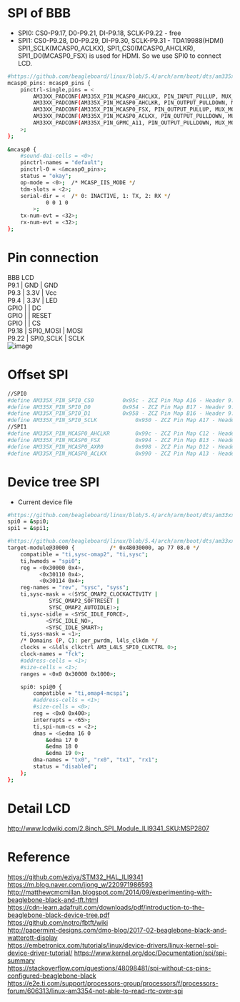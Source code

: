 # SPI of BBB
- SPI0: CS0-P9.17, D0-P9.21, DI-P9.18, SCLK-P9.22 - free
- SPI1: CS0-P9.28, D0-P9.29, DI-P9.30, SCLK-P9.31 - TDA19988(HDMI)  
SPI1_SCLK(MCASP0_ACLKX), SPI1_CS0(MCASP0_AHCLKR), SPI1_D0(MCASP0_FSX) is used for HDMI. So we use SPI0 to connect LCD.
```sh
#https://github.com/beagleboard/linux/blob/5.4/arch/arm/boot/dts/am335x-boneblack-common.dtsi
mcasp0_pins: mcasp0_pins {
	pinctrl-single,pins = <
		AM33XX_PADCONF(AM335X_PIN_MCASP0_AHCLKX, PIN_INPUT_PULLUP, MUX_MODE0) /* mcasp0_ahcklx.mcasp0_ahclkx */
		AM33XX_PADCONF(AM335X_PIN_MCASP0_AHCLKR, PIN_OUTPUT_PULLDOWN, MUX_MODE2) /* mcasp0_ahclkr.mcasp0_axr2*/
		AM33XX_PADCONF(AM335X_PIN_MCASP0_FSX, PIN_OUTPUT_PULLUP, MUX_MODE0)
		AM33XX_PADCONF(AM335X_PIN_MCASP0_ACLKX, PIN_OUTPUT_PULLDOWN, MUX_MODE0)
		AM33XX_PADCONF(AM335X_PIN_GPMC_A11, PIN_OUTPUT_PULLDOWN, MUX_MODE7) /* gpmc_a11.GPIO1_27 */
	>;
};
	
&mcasp0	{
	#sound-dai-cells = <0>;
	pinctrl-names = "default";
	pinctrl-0 = <&mcasp0_pins>;
	status = "okay";
	op-mode = <0>;	/* MCASP_IIS_MODE */
	tdm-slots = <2>;
	serial-dir = <	/* 0: INACTIVE, 1: TX, 2: RX */
			0 0 1 0
		>;
	tx-num-evt = <32>;
	rx-num-evt = <32>;
};
```

# Pin connection
BBB                 LCD  
P9.1  | GND       | GND  
P9.3  | 3.3V      | Vcc  
P9.4  | 3.3V      | LED  
GPIO  |           | DC  
GPIO  |           | RESET  
GPIO  |           | CS  
P9.18 | SPI0_MOSI | MOSI  
P9.22 | SPI0_SCLK | SCLK  
![image](https://user-images.githubusercontent.com/49242472/127280931-9d1e22f7-1cd3-4139-9c42-09035be82e70.png)

# Offset SPI
```sh
//SPI0
#define AM335X_PIN_SPI0_CS0			0x95c - ZCZ Pin Map A16 - Header 9.17 - CS0
#define AM335X_PIN_SPI0_D0			0x954 - ZCZ Pin Map B17 - Header 9.21 - D0
#define AM335X_PIN_SPI0_D1			0x958 - ZCZ Pin Map B16 - Header 9.18 - DI
#define AM335X_PIN_SPI0_SCLK			0x950 - ZCZ Pin Map A17 - Header 9.22 - SCLK
//SPI1
#define AM335X_PIN_MCASP0_AHCLKR		0x99c - ZCZ Pin Map C12 - Header 9.28 - CS0
#define AM335X_PIN_MCASP0_FSX			0x994 - ZCZ Pin Map B13 - Header 9.29 - D0
#define AM335X_PIN_MCASP0_AXR0			0x998 - ZCZ Pin Map D12 - Header 9.30 - DI
#define AM335X_PIN_MCASP0_ACLKX			0x990 - ZCZ Pin Map A13 - Header 9.31 - SCLK
```
# Device tree SPI
- Current device file
```sh
#https://github.com/beagleboard/linux/blob/5.4/arch/arm/boot/dts/am33xx.dtsi
spi0 = &spi0;
spi1 = &spi1;

#https://github.com/beagleboard/linux/blob/5.4/arch/arm/boot/dts/am33xx-l4.dtsi
target-module@30000 {			/* 0x48030000, ap 77 08.0 */
	compatible = "ti,sysc-omap2", "ti,sysc";
	ti,hwmods = "spi0";
	reg = <0x30000 0x4>,
	      <0x30110 0x4>,
	      <0x30114 0x4>;
	reg-names = "rev", "sysc", "syss";
	ti,sysc-mask = <(SYSC_OMAP2_CLOCKACTIVITY |
			 SYSC_OMAP2_SOFTRESET |
			 SYSC_OMAP2_AUTOIDLE)>;
	ti,sysc-sidle = <SYSC_IDLE_FORCE>,
			<SYSC_IDLE_NO>,
			<SYSC_IDLE_SMART>;
	ti,syss-mask = <1>;
	/* Domains (P, C): per_pwrdm, l4ls_clkdm */
	clocks = <&l4ls_clkctrl AM3_L4LS_SPI0_CLKCTRL 0>;
	clock-names = "fck";
	#address-cells = <1>;
	#size-cells = <1>;
	ranges = <0x0 0x30000 0x1000>;

	spi0: spi@0 {
		compatible = "ti,omap4-mcspi";
		#address-cells = <1>;
		#size-cells = <0>;
		reg = <0x0 0x400>;
		interrupts = <65>;
		ti,spi-num-cs = <2>;
		dmas = <&edma 16 0
			&edma 17 0
			&edma 18 0
			&edma 19 0>;
		dma-names = "tx0", "rx0", "tx1", "rx1";
		status = "disabled";
	};
};

```
# Detail LCD
http://www.lcdwiki.com/2.8inch_SPI_Module_ILI9341_SKU:MSP2807
# Reference
https://github.com/eziya/STM32_HAL_ILI9341  
https://m.blog.naver.com/jjong_w/220971986593  
http://matthewcmcmillan.blogspot.com/2014/09/experimenting-with-beaglebone-black-and-tft.html  
https://cdn-learn.adafruit.com/downloads/pdf/introduction-to-the-beaglebone-black-device-tree.pdf  
https://github.com/notro/fbtft/wiki  
http://papermint-designs.com/dmo-blog/2017-02-beaglebone-black-and-watterott-display  
https://embetronicx.com/tutorials/linux/device-drivers/linux-kernel-spi-device-driver-tutorial/
https://www.kernel.org/doc/Documentation/spi/spi-summary  
https://stackoverflow.com/questions/48098481/spi-without-cs-pins-configured-beaglebone-black  
https://e2e.ti.com/support/processors-group/processors/f/processors-forum/606313/linux-am3354-not-able-to-read-rtc-over-spi
